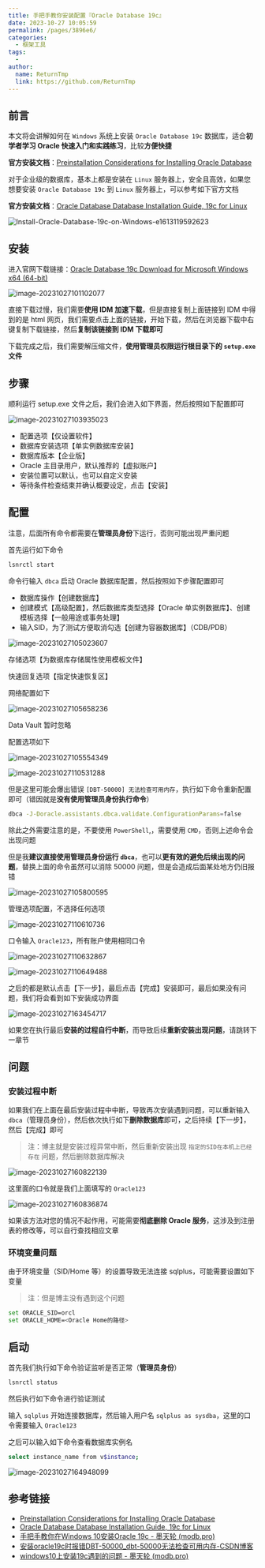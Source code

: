 ```yaml
---
title: 手把手教你安装配置『Oracle Database 19c』
date: 2023-10-27 10:05:59
permalink: /pages/3896e6/
categories:
  - 框架工具
tags:
  - 
author: 
  name: ReturnTmp
  link: https://github.com/ReturnTmp
---
```




## 前言

本文将会讲解如何在 `Windows` 系统上安装 `Oracle Database 19c` 数据库，适合**初学者学习 Oracle 快速入门和实践练习**，比较**方便快捷**

**官方安装文档**：[Preinstallation Considerations for Installing Oracle Database](https://docs.oracle.com/en/database/oracle/oracle-database/19/ntdbi/preinstallation-considerations-for-installing-oracle-database.html#GUID-3C8E4D95-2259-4B58-98C5-34F121539584)

对于企业级的数据库，基本上都是安装在 `Linux` 服务器上，安全且高效，如果您想要安装 `Oracle Database 19c` 到 `Linux` 服务器上，可以参考如下官方文档

**官方安装文档**：[Oracle Database Database Installation Guide, 19c for Linux](https://docs.oracle.com/en/database/oracle/oracle-database/19/ladbi/index.html#Oracle®-Database)

![Install-Oracle-Database-19c-on-Windows-e1613119592623](https://cdn.jsdelivr.net/gh/Returntmp/blog-image@main/blog/202310271657570.png)



## 安装

进入官网下载链接：[Oracle Database 19c Download for Microsoft Windows x64 (64-bit)](https://www.oracle.com/database/technologies/oracle19c-windows-downloads.html)

![image-20231027101102077](https://cdn.jsdelivr.net/gh/Returntmp/blog-image@main/blog/202310271702536.png)



直接下载过慢，我们需要**使用 IDM 加速下载**，但是直接复制上面链接到 IDM 中得到的是 html 网页，我们需要点击上面的链接，开始下载，然后在浏览器下载中右键复制下载链接，然后**复制该链接到 IDM 下载即可**

下载完成之后，我们需要解压缩文件，**使用管理员权限运行根目录下的 `setup.exe` 文件**

## 步骤

顺利运行 setup.exe 文件之后，我们会进入如下界面，然后按照如下配置即可

![image-20231027103935023](https://cdn.jsdelivr.net/gh/Returntmp/blog-image@main/blog/202310271039175.png)



- 配置选项【仅设置软件】
- 数据库安装选项【单实例数据库安装】
- 数据库版本【企业版】
- Oracle 主目录用户，默认推荐的【虚拟账户】
- 安装位置可以默认，也可以自定义安装
- 等待条件检查结束并确认概要设定，点击【安装】



## 配置

注意，后面所有命令都需要在**管理员身份**下运行，否则可能出现严重问题

首先运行如下命令

```bash
lsnrctl start
```

命令行输入 `dbca` 启动 Oracle 数据库配置，然后按照如下步骤配置即可

- 数据库操作【创建数据库】
- 创建模式【高级配置】，然后数据库类型选择【Oracle 单实例数据库】、创建模板选择【一般用途或事务处理】
- 输入SID，为了测试方便取消勾选【创建为容器数据库】（CDB/PDB）

![image-20231027105023607](https://cdn.jsdelivr.net/gh/Returntmp/blog-image@main/blog/202310271050765.png)



存储选项【为数据库存储属性使用模板文件】

快速回复选项【指定快速恢复区】

网络配置如下

![image-20231027105658236](https://cdn.jsdelivr.net/gh/Returntmp/blog-image@main/blog/202310271056394.png)

Data Vault 暂时忽略

配置选项如下

![image-20231027105554349](https://cdn.jsdelivr.net/gh/Returntmp/blog-image@main/blog/202310271055480.png)

![image-20231027110531288](https://cdn.jsdelivr.net/gh/Returntmp/blog-image@main/blog/202310271105409.png)



但是这里可能会爆出错误 `[DBT-50000] 无法检查可用内存`，执行如下命令重新配置即可（错因就是**没有使用管理员身份执行命令**）

```bash
dbca -J-Doracle.assistants.dbca.validate.ConfigurationParams=false
```



除此之外需要注意的是，不要使用 `PowerShell`,，需要使用 `CMD`，否则上述命令会出现问题

但是我**建议直接使用管理员身份运行 `dbca`**，也可以**更有效的避免后续出现的问题**，替换上面的命令虽然可以消除 50000 问题，但是会造成后面某处地方仍旧报错



![image-20231027105800595](https://cdn.jsdelivr.net/gh/Returntmp/blog-image@main/blog/202310271058739.png)



管理选项配置，不选择任何选项

![image-20231027110610736](https://cdn.jsdelivr.net/gh/Returntmp/blog-image@main/blog/202310271106861.png)



口令输入 `Oracle123`，所有账户使用相同口令

![image-20231027110632867](https://cdn.jsdelivr.net/gh/Returntmp/blog-image@main/blog/202310271106012.png)



![image-20231027110649488](https://cdn.jsdelivr.net/gh/Returntmp/blog-image@main/blog/202310271106627.png)



之后的都是默认点击【下一步】，最后点击【完成】安装即可，最后如果没有问题，我们将会看到如下安装成功界面

![image-20231027163454717](https://cdn.jsdelivr.net/gh/Returntmp/blog-image@main/blog/202310271634918.png)



如果您在执行最后**安装的过程自行中断**，而导致后续**重新安装出现问题**，请跳转下一章节



## 问题

### 安装过程中断

如果我们在上面在最后安装过程中中断，导致再次安装遇到问题，可以重新输入 `dbca`（管理员身份），然后依次执行如下**删除数据库**即可，之后持续【下一步】，然后【完成】即可

> 注：博主就是安装过程异常中断，然后重新安装出现 `指定的SID在本机上已经存在` 问题，然后删除数据库解决

![image-20231027160822139](https://cdn.jsdelivr.net/gh/Returntmp/blog-image@main/blog/202310271608341.png)



这里面的口令就是我们上面填写的 `Oracle123`

![image-20231027160836874](https://cdn.jsdelivr.net/gh/Returntmp/blog-image@main/blog/202310271608026.png)



如果该方法对您的情况不起作用，可能需要**彻底删除 Oracle 服务**，这涉及到注册表的修改等，可以自行查找相应文章



### 环境变量问题

由于环境变量（SID/Home 等）的设置导致无法连接 sqlplus，可能需要设置如下变量

> 注：但是博主没有遇到这个问题

```bash
set ORACLE_SID=orcl
set ORACLE_HOME=<Oracle Home的路径>
```



## 启动

首先我们执行如下命令验证监听是否正常（**管理员身份**）

```bash
lsnrctl status
```

然后执行如下命令进行验证测试

输入 `sqlplus` 开始连接数据库，然后输入用户名 `sqlplus as sysdba`，这里的口令需要输入 `Oracle123`

之后可以输入如下命令查看数据库实例名

```bash
select instance_name from v$instance;
```

![image-20231027164948099](https://cdn.jsdelivr.net/gh/Returntmp/blog-image@main/blog/202310271649350.png)







## 参考链接

- [Preinstallation Considerations for Installing Oracle Database](https://docs.oracle.com/en/database/oracle/oracle-database/19/ntdbi/preinstallation-considerations-for-installing-oracle-database.html#GUID-3C8E4D95-2259-4B58-98C5-34F121539584)
- [Oracle Database Database Installation Guide, 19c for Linux](https://docs.oracle.com/en/database/oracle/oracle-database/19/ladbi/index.html#Oracle®-Database)
- [手把手教你在Windows 10安装Oracle 19c - 墨天轮 (modb.pro)](https://www.modb.pro/db/38320)
- [安装oracle19c时报错DBT-50000_dbt-50000无法检查可用内存-CSDN博客](https://blog.csdn.net/weixin_43475880/article/details/126157397)
- [windows10上安装19c遇到的问题 - 墨天轮 (modb.pro)](https://www.modb.pro/db/67149)



